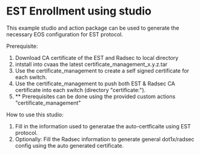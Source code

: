 # EST Enrollment using studio
 This example studio and action package can be used to generate the necessary EOS configuration for EST protocol.
 
Prerequisite:
 1. Download CA certificate of the EST and Radsec to local directory
 2. intstall into cvaas the latest certificate_management_x.y.z.tar
 3. Use the certificate_management to create a self signed certificate for each switch.
 4. Use the certificate_management to push both EST & Radsec CA certificate into each switch (directory "certificate:").
 5. ** Prerequisites can be done using the provided custom actions "certificate_management"

How to use this studio:
1. Fill in the information used to generatae the auto-certficaite using EST protocol.
2. Optionally: Fill the Radsec information to generate general dot1x/radsec config using the auto generated certificate.

 
 

